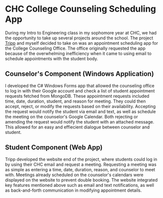 # CHC College Counseling Scheduling App

During my Intro to Engineering class in my sophomore year at CHC, we had the opportunity to take up several projects around the school. The project [Tripp](https://github.com/PureTrippH/Dolphin-Office-Booking-App) and myself decided to take on was an appointment scheduling app for the College Counseling Office. The office originally requested the app because of the overwhelming inefficiency when it came to using email to schedule appointments with the student body.

## Counselor's Component (Windows Application)

I developed the C# Windows Forms app that allowed the counseling office to log in with their Google account and check a list of student appointment requests fetched from MongoDB. These appointment requests included time, date, duration, student, and reason for meeting. They could then accept, reject, or modify the requests based on their availability. Accepting the request would notify the student via email and text, as well as schedule the meeting on the counselor's Google Calendar. Both rejecting or amending the request would notify the student with an attached message. This allowed for an easy and effiecient dialogue between counselor and student.

## Student Component (Web App)

Tripp developed the website end of the project, where students could log in by using their CHC email and request a meeting. Requesting a meeting was as simple as entering a time, date, duration, reason, and counselor to meet with. Meetings already scheduled on the counselor's calendars were displayed on the website to prevent double booking. The website integrated key features mentioned above such as email and text notifications, as well as back-and-forth communication in modifying appointment details. 
